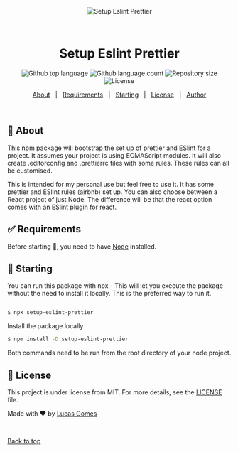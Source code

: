 <div align="center" id="top"> 
  <img src="./.github/app.gif" alt="Setup Eslint Prettier" />

&#xa0;

  <!-- <a href="https://setupeslintprettier.netlify.app">Demo</a> -->
</div>

<h1 align="center">Setup Eslint Prettier</h1>

<p align="center">
  <img alt="Github top language" src="https://img.shields.io/github/languages/top/Lucaas27/setup-eslint-prettier?color=56BEB8">

  <img alt="Github language count" src="https://img.shields.io/github/languages/count/Lucaas27/setup-eslint-prettier?color=56BEB8">

  <img alt="Repository size" src="https://img.shields.io/github/repo-size/Lucaas27/setup-eslint-prettier?color=56BEB8">

  <img alt="License" src="https://img.shields.io/github/license/Lucaas27/setup-eslint-prettier?color=56BEB8">

  <!-- <img alt="Github issues" src="https://img.shields.io/github/issues/Lucaas27/setup-eslint-prettier?color=56BEB8" /> -->

  <!-- <img alt="Github forks" src="https://img.shields.io/github/forks/Lucaas27/setup-eslint-prettier?color=56BEB8" /> -->

  <!-- <img alt="Github stars" src="https://img.shields.io/github/stars/Lucaas27/setup-eslint-prettier?color=56BEB8" /> -->
</p>

<!-- Status -->

<!-- <h4 align="center">
	🚧  Setup Eslint Prettier 🚀 Under construction...  🚧
</h4>

<hr> -->

<p align="center">
  <a href="#dart-about">About</a> &#xa0; | &#xa0; 
  <a href="#white_check_mark-requirements">Requirements</a> &#xa0; | &#xa0;
  <a href="#checkered_flag-starting">Starting</a> &#xa0; | &#xa0;
  <a href="#memo-license">License</a> &#xa0; | &#xa0;
  <a href="https://github.com/Lucaas27" target="_blank">Author</a>
</p>

<br>

## :dart: About

This npm package will bootstrap the set up of prettier and ESlint for a project.
It assumes your project is using ECMAScript modules.
It will also create .editorconfig and .prettierrc files with some rules. These rules can all be customised.

This is intended for my personal use but feel free to use it. It has some prettier and ESlint rules (airbnb) set up.
You can also choose between a React project of just Node.
The difference will be that the react option comes with an ESlint plugin for react.

## :white_check_mark: Requirements

Before starting :checkered_flag:, you need to have [Node](https://nodejs.org/en/) installed.

## :checkered_flag: Starting

You can run this package with npx - This will let you execute the package without the need to install it locally.
This is the preferred way to run it.

```bash

$ npx setup-eslint-prettier

```

Install the package locally

```bash
$ npm install -D setup-eslint-prettier

```

Both commands need to be run from the root directory of your node project.

## :memo: License

This project is under license from MIT. For more details, see the [LICENSE](LICENSE.md) file.

Made with :heart: by <a href="https://github.com/Lucaas27" target="_blank">Lucas Gomes</a>

&#xa0;

<a href="#top">Back to top</a>
